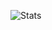 ![Stats](https://pixel-profile.vercel.app/api/github-stats?username=jiovuos&theme=dark&screen_effect=false&hide_title=true)
